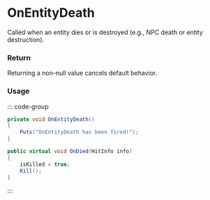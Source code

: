 <Badge type="danger" text="Carbon Compatible"/><Badge type="warning" text="Oxide Compatible"/>
# OnEntityDeath
Called when an entity dies or is destroyed (e.g., NPC death or entity destruction).
### Return
Returning a non-null value cancels default behavior.

### Usage
::: code-group
```csharp [Example]
private void OnEntityDeath()
{
	Puts("OnEntityDeath has been fired!");
}
```
```csharp [Source — Assembly-CSharp @ ResourceEntity]
public virtual void OnDied(HitInfo info)
{
	isKilled = true;
	Kill();
}

```
:::
